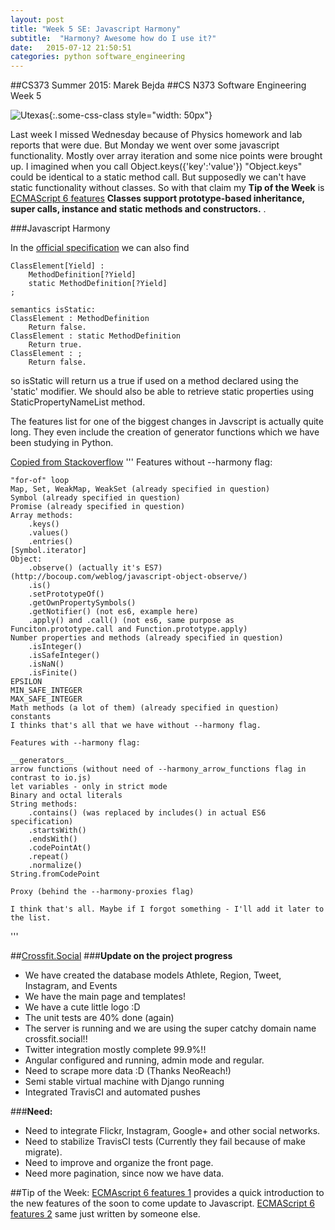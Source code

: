 ```yaml
---
layout: post
title: "Week 5 SE: Javascript Harmony"
subtitle:  "Harmony? Awesome how do I use it?"
date:   2015-07-12 21:50:51
categories: python software_engineering
---
```


##CS373 Summer 2015: Marek Bejda
##CS N373 Software Engineering Week 5

 ![Utexas](https://www.utexas.edu/sites/default/files/images/Trademarked_Silhouette2.jpg){:.some-css-class style="width: 50px"} 

Last week I missed Wednesday because of Physics homework and lab reports that were due. But Monday we went over some javascript functionality. Mostly over array iteration and some nice points were brought up. I imagined when you call Object.keys({'key':'value'}) "Object.keys" could be identical to a static method call. But supposedly we can't have static functionality without classes. So with that claim my __Tip of the Week__ is [ECMAScript 6 features][featuresOne] __Classes support prototype-based inheritance, super calls, instance and static methods and constructors.__ . 

###Javascript Harmony 

In the [official specification][specification] we can also find 

	ClassElement[Yield] :
		MethodDefinition[?Yield]
		static MethodDefinition[?Yield]
	;

	semantics isStatic:
	ClassElement : MethodDefinition
		Return false.
	ClassElement : static MethodDefinition
		Return true.
	ClassElement : ;
		Return false.

so isStatic will return us a true if used on a method declared using the 'static' modifier. 
We should also be able to retrieve static properties using StaticPropertyNameList method.

The features list for one of the biggest changes in Javscript is actually quite long. They even include the creation of generator functions which we have been studying in Python. 

[Copied from Stackoverflow][ecmafeatures]
'''
	Features without --harmony flag:

	"for-of" loop
	Map, Set, WeakMap, WeakSet (already specified in question)
	Symbol (already specified in question)
	Promise (already specified in question)
	Array methods:
		.keys()
		.values()
		.entries()
	[Symbol.iterator]
	Object:
		.observe() (actually it's ES7) (http://bocoup.com/weblog/javascript-object-observe/)
		.is()
		.setPrototypeOf()
		.getOwnPropertySymbols()
		.getNotifier() (not es6, example here)
		.apply() and .call() (not es6, same purpose as Funciton.prototype.call and Function.prototype.apply)
	Number properties and methods (already specified in question)
		.isInteger()
		.isSafeInteger()
		.isNaN()
		.isFinite()
	EPSILON
	MIN_SAFE_INTEGER
	MAX_SAFE_INTEGER
	Math methods (a lot of them) (already specified in question)
	constants
	I thinks that's all that we have without --harmony flag.

	Features with --harmony flag:

	__generators__
	arrow functions (without need of --harmony_arrow_functions flag in contrast to io.js)
	let variables - only in strict mode
	Binary and octal literals
	String methods:
		.contains() (was replaced by includes() in actual ES6 specification)
		.startsWith()
		.endsWith()
		.codePointAt()
		.repeat()
		.normalize()
	String.fromCodePoint

	Proxy (behind the --harmony-proxies flag)

	I think that's all. Maybe if I forgot something - I'll add it later to the list.

'''


##[Crossfit.Social][social]
###__Update on the project progress__   
+ We have created the database models Athlete, Region, Tweet, Instagram, and Events  
+ We have the main page and templates!   
+ We have a cute little logo :D  
+ The unit tests are 40% done   (again)  
+ The server is running and we are using the super catchy domain name crossfit.social!!    
+ Twitter integration mostly complete 99.9%!!  
+ Angular configured and running, admin mode and regular.   
+ Need to scrape more data :D (Thanks NeoReach!)   
+ Semi stable virtual machine with Django running   
+ Integrated TravisCI and automated pushes   

 ###__Need:__  
+ Need to integrate Flickr, Instagram, Google+ and other social networks.  
+ Need to stabilize TravisCI tests (Currently they fail because of make migrate).  
+ Need to improve and organize the front page.    
+ Need more pagination, since now we have data.  


##Tip of the Week:
[ECMAscript 6 features 1][featuresOne] provides a quick introduction to the new features of the soon to come update to Javascript. 
[ECMAScript 6 features 2][featuresTwo] same just written by someone else. 

[featuresTwo]:https://github.com/lukehoban/es6features#classes
[featuresOne]:https://github.com/lukehoban/es6features/blob/master/README.md
[specification]: http://www.ecma-international.org/ecma-262/6.0/
[ecmafeatures]: http://stackoverflow.com/questions/28388885/ecmascript-6-features-available-in-node-js-0-12
[social]:http://crossfit.social